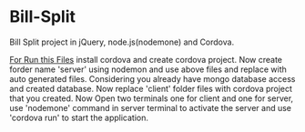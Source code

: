 # Bill-Split

Bill Split project in jQuery, node.js(nodemone) and Cordova.

[For Run this Files]([url](https://github.com/manish-maiyani/Bill-Split/blob/master/README.md#for-run-this-files))
install cordova and create cordova project.
Now create forder name 'server' using nodemon and use above files and replace with auto generated files.
Considering you already have mongo database access and created database.
Now replace 'client' folder files with cordova project that you created.
Now Open two terminals one for client and one for server, use 'nodemone' command in server terminal to activate the server and use 'cordova run' to start the application.
